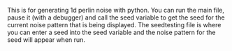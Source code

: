 This is for generating 1d perlin noise with python. You can run the main file, pause it (with a debugger) and call the seed variable to get the seed for the current noise pattern that is being displayed. The seedtesting file is where you can enter a seed into the seed variable and the noise pattern for the seed will appear when run.
